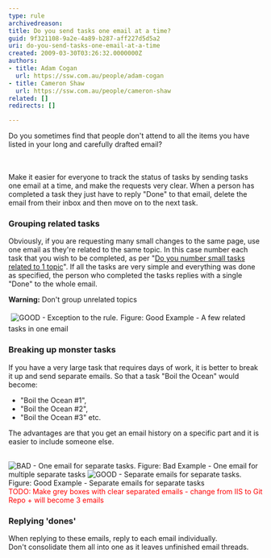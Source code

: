 ```yaml
---
type: rule
archivedreason: 
title: Do you send tasks one email at a time?
guid: 9f321108-9a2e-4a89-b287-aff227d5d5a2
uri: do-you-send-tasks-one-email-at-a-time
created: 2009-03-30T03:26:32.0000000Z
authors:
- title: Adam Cogan
  url: https://ssw.com.au/people/adam-cogan
- title: Cameron Shaw
  url: https://ssw.com.au/people/cameron-shaw
related: []
redirects: []

---
```



​Do you sometimes find that people don't attend to all the items you have listed in your long and carefully drafted email? <br>
<br><excerpt class='endintro'></excerpt><br>
<p>Make it easier for everyone to track the status of tasks by sending&#160;tasks one email at a time, and make the&#160;requests very clear. When a person has completed a task they just have to reply &quot;Done&quot; to that email, delete the email from their inbox and then move on to the next task.<br></p><h3 class="ssw15-rteElement-H3">Grouping related tasks&#160;<br></h3>
<p>Obviously, if you are requesting many&#160;small changes to the same page, use one email as they're related to the same topic. In this case&#160;number each task that you wish to be completed, as per &quot;<a href="/_layouts/15/FIXUPREDIRECT.ASPX?WebId=3dfc0e07-e23a-4cbb-aac2-e778b71166a2&amp;TermSetId=07da3ddf-0924-4cd2-a6d4-a4809ae20160&amp;TermId=072d00e3-9704-4c03-acc5-81b449d27a1c">Do you number small tasks related to 1 topic</a>&quot;. If all the tasks are very simple and everything was done as specified,&#160;the person who completed the tasks&#160;replies with a single &quot;Done&quot; to the whole email.<br></p><p><b>Warning&#58;</b> Don't group unrelated&#160;topics<br></p><p><img class="ms-rteCustom-ImageArea" alt="GOOD - Exception to the rule." src="/PublishingImages/relatedTasks.gif" style="margin&#58;5px;" /><span class="ms-rteCustom-FigureGood">Figure&#58;&#160;Good Example - A few related tasks in one email</span></p><h3 class="ssw15-rteElement-H3">Breaking up monster tasks <br></h3>
<p>If you have&#160;a very large task&#160;that requires days of work, it is better to break it up and send separate emails. So that a task &quot;Boil the Ocean&quot; would become&#58;</p><ul><li>&quot;Boil the Ocean #1&quot;,&#160;</li><li>&quot;Boil the Ocean #2&quot;,&#160;</li><li>&quot;Boil the Ocean #3&quot; etc.<br></li></ul><p>The advantages are that you get an email history on a specific part and it is easier to include someone else. <br><br></p>
<img class="ms-rteCustom-ImageArea" alt="BAD - One email for separate tasks." src="/PublishingImages/separateTasksOneEmail.gif" /> <span class="ms-rteCustom-FigureBad">Figure&#58;&#160;Bad Example - One email for multiple separate tasks</span> <img class="ms-rteCustom-ImageArea" alt="GOOD - Separate emails for separate tasks." src="/PublishingImages/separateTasksSeparateEmails.gif" /> <span class="ms-rteCustom-FigureGood">Figure&#58;&#160;Good Example - Separate emails for separate tasks <br><span style="color&#58;#ff0000;">TODO&#58; Make grey boxes with clear separated emails - change from IIS to Git Repo + will become 3 emails</span></span><h3 class="ssw15-rteElement-H3">Replying 'dones'&#160;<br></h3><p>When replying to these emails, reply to each email&#160;individually. Don't&#160;consolidate them all into one as it leaves unfinished email threads. <br></p><p><br></p>



